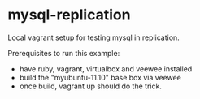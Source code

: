 mysql-replication
=================

Local vagrant setup for testing mysql in replication.

Prerequisites to run this example:

- have ruby, vagrant, virtualbox and veewee installed
- build the "myubuntu-11.10" base box via veewee
- once build, vagrant up should do the trick.